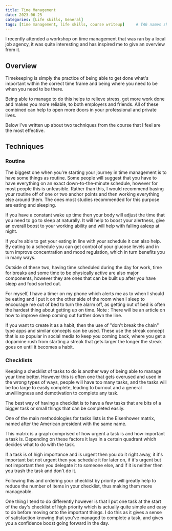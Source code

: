 ```yaml
---
title: Time Management
date: 2023-06-25 
categories: [Life skills, General]
tags: [time management, life skills, course writeup]     # TAG names should always be lowercase
---
```


I recently attended a workshop on time management that was ran by a local job agency, it was quite interesting and has inspired me to give an overview from it.

## Overview

Timekeeping is simply the practice of being able to get done what's important within the correct time frame and being where you need to be when you need to be there.

Being able to manage to do this helps to relieve stress, get more work done and makes you more reliable, to both employers and friends. All of these combined can help to open more doors in your professional and private lives.

Below I've written up about two techniques from the course that I feel are the most effective.

## Techniques
### Routine
The biggest one when you're starting your journey in time management is to have some things as routine. Some people will suggest that you have to have everything on an exact down-to-the-minute schedule, however for most people this is unfeasible. Rather than this, I would recommend basing your routine off of one or two anchor points and then working everything else around them. The ones most studies recommended for this purpose are eating and sleeping.

If you have a constant wake up time then your body will adjust the time that you need to go to sleep at naturally. It will help to boost your alertness, give an overall boost to your working ability and will help with falling asleep at night.

If you're able to get your eating in line with your schedule it can also help. By eating to a schedule you can get control of your glucose levels and in turn improve concentration and mood regulation, which in turn benefits you in many ways.

Outside of these two, having time scheduled during the day for work, time for breaks and some time to be physically active are also major components, however they are ones that can be built up after you have sleep and food sorted out.

For myself, I have a timer on my phone which alerts me as to when I should be eating and I put it on the other side of the room when I sleep to encourage me out of bed to turn the alarm off, as getting out of bed is often the hardest thing about getting up on time. Note : There will be an article on how to improve sleep coming out further down the line.

If you want to create it as a habit, then the use of "don't break the chain" type apps and similar concepts can be used. These use the streak concept that is so popular in social media to keep you coming back, where you get a dopamine rush from starting a streak that gets larger the longer the streak goes on until it becomes a habit.

### Checklists
Keeping a checklist of tasks to do is another way of being able to manage your time better. However this is often one that gets overused and used in the wrong types of ways, people will have too many tasks, and the tasks will be too large to easily complete, leading to burnout and a general unwillingness and demotivation to complete any task.

The best way of having a checklist is to have a few tasks that are bits of a bigger task or small things that can be completed easily.

One of the main methodologies for tasks lists is the Eisenhower matrix, named after the American president with the same name.

This matrix is a graph comprised of how urgent a task is and how important a task is. Depending on these factors it lays in a certain quadrant which decides what to do with the task.

If a task is of high importance and is urgent then you do it right away, it it's important but not urgent then you schedule it for later on, if it's urgent but not important then you delegate it to someone else, and if it is neither then you trash the task and don't do it.

Following this and ordering your checklist by priority will greatly help to reduce the number of items in your checklist, thus making them more manageable.

One thing I tend to do differently however is that I put one task at the start of the day's checklist of high priority which is actually quite simple and easy to do before moving onto the important things. I do this as it gives a sense of satisfaction knowing that you've managed to complete a task, and gives you a confidence boost going forward in the day.
